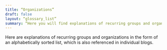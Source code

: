 ```yaml
---
title: “Organizations”
draft: false
layout: “glossary_list”
summary: “Here you will find explanations of recurring groups and organizations in the form of an alphabetically sorted list, which is also referenced in individual blogs.”
---
```


Here are explanations of recurring groups and organizations in the form of an alphabetically sorted list, which is also referenced in individual blogs.
